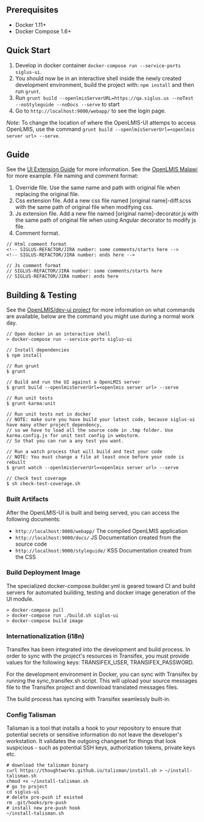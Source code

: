 ## Prerequisites
* Docker 1.11+
* Docker Compose 1.6+

## Quick Start
1. Develop in docker container `docker-compose run --service-ports siglus-ui`.
2. You should now be in an interactive shell inside the newly created development environment, build the project with: `npm install` and then run `grunt`.
3. Run `grunt build --openlmisServerURL=https://qa.siglus.us --noTest --noStyleguide --noDocs --serve` to start
4. Go to `http://localhost:9000/webapp/` to see the login page.

*Note:* To change the location of where the OpenLMIS-UI attemps to access OpenLMIS, use the command `grunt build --openlmisServerUrl=<openlmis server url> --serve`.

## Guide
See the [UI Extension Guide](http://docs.openlmis.org/en/latest/components/uiExtensionGuide.html) for more information.
See the [OpenLMIS Malawi](https://github.com/OpenLMIS-Malawi) for more example.
File naming and comment format:
1. Override file. Use the same name and path with original file when replacing the original file.
2. Css extension file. Add a new css file named [original name]-diff.scss with the same path of original file when modifying css.
3. Js extension file. Add a new file named [original name]-decorator.js with the same path of original file when using Angular decorator to modify js file.
4. Comment format.
```
// Html comment format
<!-- SIGLUS-REFACTOR/JIRA number: some comments/starts here -->
<!-- SIGLUS-REFACTOR/JIRA number: ends here -->

// Js comment format
// SIGLUS-REFACTOR/JIRA number: some comments/starts here
// SIGLUS-REFACTOR/JIRA number: ends here

```

## Building & Testing
See the [OpenLMIS/dev-ui project](https://github.com/OpenLMIS/dev-ui) for more information on what commands are available, below are the command you might use during a normal work day.

```shell
// Open docker in an interactive shell
> docker-compose run --service-ports siglus-ui

// Install dependencies 
$ npm install

// Run grunt
$ grunt

// Build and run the UI against a OpenLMIS server
$ grunt build --openlmisServerUrl=<openlmis server url> --serve

// Run unit tests
$ grunt karma:unit

// Run unit tests not in docker
// NOTE: make sure you have build your latest code, because siglus-ui have many other project dependency,
// so we have to load all the source code in .tmp folder. Use karma.config.js for unit test config in webstorm.
// So that you can run a any test you want.

// Run a watch process that will build and test your code
// NOTE: You must change a file at least once before your code is rebuilt
$ grunt watch --openlmisServerUrl=<openlmis server url> --serve

// Check test coverage
$ sh check-test-coverage.sh

```

### Built Artifacts
After the OpenLMIS-UI is built and being served, you can access the following documents:
- `http://localhost:9000/webapp/` The compiled OpenLMIS application
- `http://localhost:9000/docs/` JS Documentation created from the source code
- `http://localhost:9000/styleguide/` KSS Documentation created from the CSS


### Build Deployment Image
The specialized docker-compose.builder.yml is geared toward CI and build
servers for automated building, testing and docker image generation of
the UI module.

```shell
> docker-compose pull
> docker-compose run ./build.sh siglus-ui
> docker-compose build image
```

### Internationalization (i18n)
Transifex has been integrated into the development and build process. In order to sync with the project's resources in Transifex, you must provide values for the following keys: TRANSIFEX_USER, TRANSIFEX_PASSWORD.

For the development environment in Docker, you can sync with Transifex by running the sync_transifex.sh script. This will upload your source messages file to the Transifex project and download translated messages files.

The build process has syncing with Transifex seamlessly built-in.


### Config Talisman

Talisman is a tool that installs a hook to your repository to ensure that potential secrets or sensitive information do not leave the developer's workstation.
It validates the outgoing changeset for things that look suspicious - such as potential SSH keys, authorization tokens, private keys etc.

```
# download the talisman binary
curl https://thoughtworks.github.io/talisman/install.sh > ~/install-talisman.sh
chmod +x ~/install-talisman.sh
# go to project
cd siglus-ui
# delete pre-push if existed
rm .git/hooks/pre-push
# install new pre-push hook
~/install-talisman.sh
```
